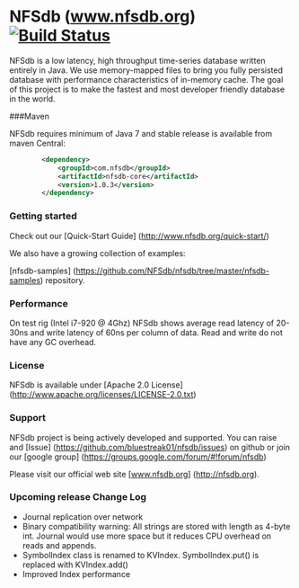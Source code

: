 NFSdb (www.nfsdb.org) [![Build Status](https://secure.travis-ci.org/NFSdb/nfsdb.png?branch=master)](http://travis-ci.org/NFSdb/nfsdb)
=====================

NFSdb is a low latency, high throughput time-series database written entirely in Java. We use memory-mapped files to bring you fully persisted database with performance characteristics of in-memory cache.
The goal of this project is to make the fastest and most developer friendly database in the world.


###Maven

NFSdb requires minimum of Java 7 and stable release is available from maven Central:

```xml
        <dependency>
            <groupId>com.nfsdb</groupId>
            <artifactId>nfsdb-core</artifactId>
            <version>1.0.3</version>
        </dependency>

```

### Getting started

Check out our [Quick-Start Guide] (http://www.nfsdb.org/quick-start/)

We also have a growing collection of examples:
 
[nfsdb-samples] (https://github.com/NFSdb/nfsdb/tree/master/nfsdb-samples) repository.

### Performance

On test rig (Intel i7-920 @ 4Ghz) NFSdb shows average read latency of 20-30ns and write latency of 60ns per column of data. Read and write do not have any GC overhead.

### License

NFSdb is available under [Apache 2.0 License] (http://www.apache.org/licenses/LICENSE-2.0.txt)

### Support

NFSdb project is being actively developed and supported. You can raise and [Issue] (https://github.com/bluestreak01/nfsdb/issues) on github or join our [google group] (https://groups.google.com/forum/#!forum/nfsdb)

Please visit our official web site [www.nfsdb.org] (http://nfsdb.org).

### Upcoming release Change Log

- Journal replication over network
- Binary compatibility warning: All strings are stored with length as 4-byte int. Journal would use more space but it reduces CPU overhead on reads and appends.
- SymbolIndex class is renamed to KVIndex. SymbolIndex.put() is replaced with KVIndex.add()
- Improved Index performance
